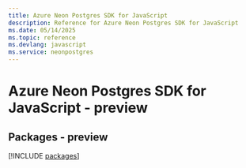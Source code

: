 ```yaml
---
title: Azure Neon Postgres SDK for JavaScript
description: Reference for Azure Neon Postgres SDK for JavaScript
ms.date: 05/14/2025
ms.topic: reference
ms.devlang: javascript
ms.service: neonpostgres
---
```

# Azure Neon Postgres SDK for JavaScript - preview
## Packages - preview
[!INCLUDE [packages](neon-postgres-index.md)]